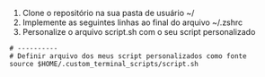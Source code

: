 1. Clone o repositório na sua pasta de usuário ~/
2. Implemente as seguintes linhas ao final do arquivo ~/.zshrc
3. Personalize o arquivo script.sh com o seu script personalizado

```shell
# ----------
# Definir arquivo dos meus script personalizados como fonte
source $HOME/.custom_terminal_scripts/script.sh
```